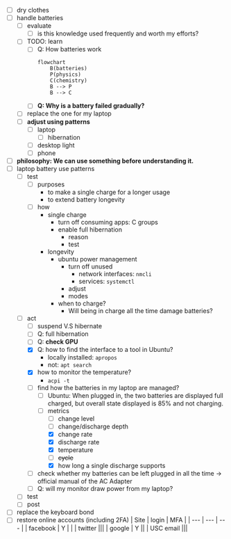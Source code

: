 - [ ] dry clothes
- [ ] handle batteries
    - [ ] evaluate
        - [ ] is this knowledge used frequently and worth my efforts?
    - [ ] TODO: learn
        - [ ] Q: How batteries work
            ```mermaid
            flowchart
                B(batteries)
                P(physics)
                C(chemistry)
                B --> P
                B --> C
            ```
        - [ ] **Q: Why is a battery failed gradually?**
    - [ ] replace the one for my laptop
    - [ ] **adjust using patterns**
        - [ ] laptop
            - [ ] hibernation
        - [ ] desktop light
        - [ ] phone
- [ ] **philosophy: We can use something before understanding it.**
- [ ] laptop battery use patterns
    - [ ] test
        - [ ] purposes
            - to make a single charge for a longer usage
            - to extend battery longevity
        - [ ] how
            - single charge
                - turn off consuming apps: C groups
                - enable full hibernation
                    - reason
                    - test
            - longevity
                - ubuntu power management
                    - turn off unused
                        - network interfaces: `nmcli`
                        - services: `systemctl`
                    - adjust
                    - modes
                - when to charge?
                    - Will being in charge all the time damage batteries? 
    - [ ] act
        - [ ] suspend V.S hibernate
        - [ ] Q: full hibernation
        - [ ] Q: **check GPU**
        - [x] Q: how to find the interface to a tool in Ubuntu?
            - locally installed: `apropos`
            - not: `apt search`
        - [x] how to monitor the temperature?
            - `acpi -t`
        - [ ] find how the batteries in my laptop are managed?
            - [ ] Ubuntu: When plugged in, the two batteries are displayed full charged, but overall state displayed is 85% and not charging.
            - [ ] metrics
                - [ ] change level
                - [ ] change/discharge depth
                - [x] change rate
                - [x] discharge rate
                - [x] temperature
                - [ ] ~~cycle~~
                - [x] how long a single discharge supports
        - [ ] check whether my batteries can be left plugged in all the time -> official manual of the AC Adapter
        - [ ] Q: will my monitor draw power from my laptop?
    - [ ] test
    - [ ] post
- [ ] replace the keyboard bond
- [ ] restore online accounts (including 2FA)
    | Site | login | MFA |
    | --- | --- | --- |
    | facebook | Y | |
    | twitter |||
    | google | Y ||
    | USC email |||